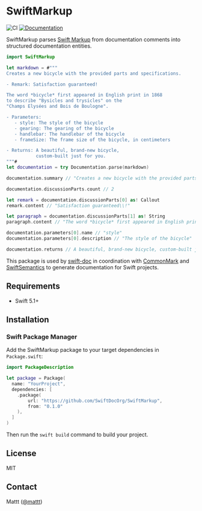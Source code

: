 # SwiftMarkup

![CI][ci badge]
[![Documentation][documentation badge]][documentation]

SwiftMarkup parses [Swift Markup][swift markup] from documentation comments
into structured documentation entities.

```swift
import SwiftMarkup

let markdown = #"""
Creates a new bicycle with the provided parts and specifications.

- Remark: Satisfaction guaranteed!

The word *bicycle* first appeared in English print in 1868
to describe "Bysicles and trysicles" on the
"Champs Elysées and Bois de Boulogne".

- Parameters:
   - style: The style of the bicycle
   - gearing: The gearing of the bicycle
   - handlebar: The handlebar of the bicycle
   - frameSize: The frame size of the bicycle, in centimeters

- Returns: A beautiful, brand-new bicycle,
           custom-built just for you.
"""#
let documentation = try Documentation.parse(markdown)

documentation.summary // "Creates a new bicycle with the provided parts and specifications."

documentation.discussionParts.count // 2

let remark = documentation.discussionParts[0] as! Callout
remark.content // "Satisfaction guaranteed\\!"

let paragraph = documentation.discussionParts[1] as! String
paragraph.content // "The word *bicycle* first appeared in English print in 1868 [ ... ]"

documentation.parameters[0].name // "style"
documentation.parameters[0].description // "The style of the bicycle"

documentation.returns // A beautiful, brand-new bicycle, custom-built just for you.
```

This package is used by [swift-doc][swiftdoc] 
in coordination with [CommonMark][commonmark] and [SwiftSemantics][swiftsemantics] 
to generate documentation for Swift projects.

## Requirements

- Swift 5.1+

## Installation

### Swift Package Manager

Add the SwiftMarkup package to your target dependencies in `Package.swift`:

```swift
import PackageDescription

let package = Package(
  name: "YourProject",
  dependencies: [
    .package(
        url: "https://github.com/SwiftDocOrg/SwiftMarkup",
        from: "0.1.0"
    ),
  ]
)
```

Then run the `swift build` command to build your project.

## License

MIT

## Contact

Mattt ([@mattt](https://twitter.com/mattt))

[swiftdoc]: https://github.com/SwiftDocOrg/swift-doc
[commonmark]: https://github.com/SwiftDocOrg/CommonMark
[swiftsemantics]: https://github.com/SwiftDocOrg/SwiftSemantics
[swift markup]: https://developer.apple.com/library/archive/documentation/Xcode/Reference/xcode_markup_formatting_ref/MarkupSyntax.html#//apple_ref/doc/uid/TP40016497-CH105-SW1

[ci badge]: https://github.com/SwiftDocOrg/SwiftMarkup/workflows/CI/badge.svg
[documentation badge]: https://github.com/SwiftDocOrg/SwiftMarkup/workflows/Documentation/badge.svg
[documentation]: https://github.com/SwiftDocOrg/SwiftMarkup/wiki
